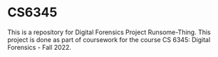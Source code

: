 # CS6345
This is a repository for Digital Forensics Project Runsome-Thing. This project is done as part of coursework for the course CS 6345: Digital Forensics - Fall 2022.

